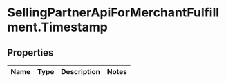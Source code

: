 # SellingPartnerApiForMerchantFulfillment.Timestamp

## Properties
Name | Type | Description | Notes
------------ | ------------- | ------------- | -------------



